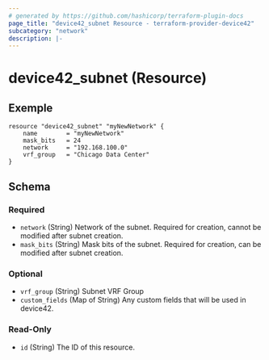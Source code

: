 ```yaml
---
# generated by https://github.com/hashicorp/terraform-plugin-docs
page_title: "device42_subnet Resource - terraform-provider-device42"
subcategory: "network"
description: |-
---
```


# device42_subnet (Resource)


## Exemple 

```hcl
resource "device42_subnet" "myNewNetwork" {
    name        = "myNewNetwork"
    mask_bits   = 24
    network     = "192.168.100.0"
    vrf_group   = "Chicago Data Center"
}
```



<!-- schema generated by tfplugindocs -->
## Schema

### Required

- `network` (String) Network of the subnet. Required for creation, cannot be modified after subnet creation.
- `mask_bits` (String) Mask bits of the subnet. Required for creation, can be modified after subnet creation.

### Optional

- `vrf_group` (String) Subnet VRF Group
- `custom_fields` (Map of String) Any custom fields that will be used in device42.

### Read-Only

- `id` (String) The ID of this resource.


